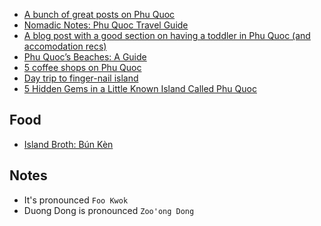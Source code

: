 - [A bunch of great posts on Phu Quoc](http://vietnamcoracle.com/category/destinations/phu-quoc/)
- [Nomadic Notes: Phu Quoc Travel Guide](http://www.nomadicnotes.com/travel-guides/phu-quoc-vietnam/)
- [A blog post with a good section on having a toddler in Phu Quoc (and accomodation recs)](http://sweetmotherofblog.com/travelling-in-vietnam-with-toddler/)
- [Phu Quoc’s Beaches: A Guide](http://vietnamcoracle.com/phu-quoc-beaches-a-guide/)
- [5 coffee shops on Phu Quoc](http://www.phuquocislandguide.com/blog/top-5-coffee-shops-on-phu-quoc-island/)
- [Day trip to finger-nail island](http://homeiswhereyourbagis.com/en/fingernail-island-phu-quoc-en/)
- [5 Hidden Gems in a Little Known Island Called Phu Quoc](http://pohtecktoes.com/5-hidden-gems-in-phu-quoc/)

## Food

- [Island Broth: Bún Kèn](http://vietnamcoracle.com/island-broth-bun-ken/)

## Notes

- It's pronounced `Foo Kwok`
- Duong Dong is pronounced `Zoo'ong Dong`

